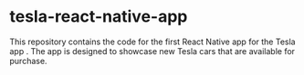 # tesla-react-native-app
This repository contains the code for the first React Native app for the Tesla app . The app is designed to showcase new Tesla cars that are available for purchase.
